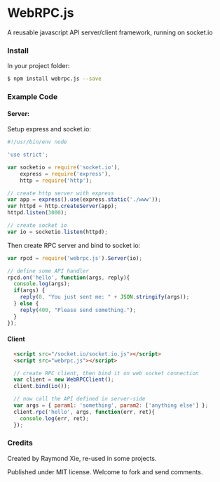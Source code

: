 # WebRPC.js

A reusable javascript API server/client framework, running on socket.io

### Install

In your project folder:

```bash
$ npm install webrpc.js --save
```

### Example Code

#### Server:

Setup express and socket.io:

```javascript
#!/usr/bin/env node

'use strict';

var socketio = require('socket.io'),
    express = require('express'),
    http = require('http');

// create http server with express
var app = express().use(express.static('./www'));
var httpd = http.createServer(app);
httpd.listen(3000);

// create socket io
var io = socketio.listen(httpd);
```

Then create RPC server and bind to socket io:

```javascript
var rpcd = require('webrpc.js').Server(io);

// define some API handler
rpcd.on('hello', function(args, reply){
  console.log(args);
  if(args) {
    reply(0, "You just sent me: " + JSON.stringify(args));
  } else {
    reply(400, "Please send something.");
  }
});
```

#### Client

```html
  <script src="/socket.io/socket.io.js"></script>
  <script src="webrpc.js"></script>
```

```javascript
  // create RPC client, then bind it on web socket connection
  var client = new WebRPCClient();
  client.bind(io());

  // now call the API defined in server-side
  var args = { param1: 'something', param2: ['anything else'] };
  client.rpc('hello', args, function(err, ret){
    console.log(err, ret);
  });
```

### Credits

Created by Raymond Xie, re-used in some projects.

Published under MIT license. Welcome to fork and send comments.

